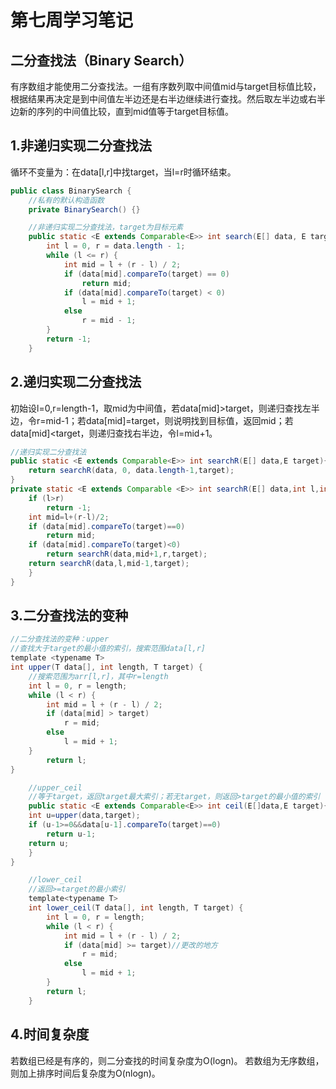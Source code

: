 ﻿# 第七周学习笔记
## 二分查找法（Binary Search）
有序数组才能使用二分查找法。一组有序数列取中间值mid与target目标值比较，根据结果再决定是到中间值左半边还是右半边继续进行查找。然后取左半边或右半边新的序列的中间值比较，直到mid值等于target目标值。 

## 1.非递归实现二分查找法
循环不变量为：在data[l,r]中找target，当l=r时循环结束。
```java
public class BinarySearch {
	//私有的默认构造函数
	private BinarySearch() {}

	//非递归实现二分查找法，target为目标元素
	public static <E extends Comparable<E>> int search(E[] data, E target) {
		int l = 0, r = data.length - 1;
		while (l <= r) {
			int mid = l + (r - l) / 2;
			if (data[mid].compareTo(target) == 0)
				return mid;
			if (data[mid].compareTo(target) < 0)
				l = mid + 1;
			else
				r = mid - 1;
		}
		return -1;
	}
```


## 2.递归实现二分查找法
初始设l=0,r=length-1，取mid为中间值，若data[mid]>target，则递归查找左半边，令r=mid-1；若data[mid]=target，则说明找到目标值，返回mid；若data[mid]<target，则递归查找右半边，令l=mid+1。
```java
//递归实现二分查找法
public static <E extends Comparable<E>> int searchR(E[] data,E target){
	return searchR(data, 0, data.length-1,target);
}
private static <E extends Comparable <E>> int searchR(E[] data,int l,int r,E target){
	if (l>r) 
		return -1;
	int mid=l+(r-l)/2;
	if (data[mid].compareTo(target)==0)
		return mid;
	if (data[mid].compareTo(target)<0)
		return searchR(data,mid+1,r,target);
	return searchR(data,l,mid-1,target);
	}
}
```

## 3.二分查找法的变种
```java
//二分查找法的变种：upper
//查找大于target的最小值的索引，搜索范围data[l,r]
template <typename T>
int upper(T data[], int length, T target) {
	//搜索范围为arr[l,r]，其中r=length
	int l = 0, r = length;
	while (l < r) {
		int mid = l + (r - l) / 2;
		if (data[mid] > target)
			r = mid;
		else
			l = mid + 1;
	}
		return l;
}

	//upper_ceil
	//等于target，返回target最大索引；若无target，则返回>target的最小值的索引
	public static <E extends Comparable<E>> int ceil(E[]data,E target){
	int u=upper(data,target);
	if (u-1>=0&&data[u-1].compareTo(target)==0)
		return u-1;
	return u;
	}
}

	//lower_ceil
	//返回>=target的最小索引
	template<typename T>
	int lower_ceil(T data[], int length, T target) {
		int l = 0, r = length;
		while (l < r) {
			int mid = l + (r - l) / 2;
			if (data[mid] >= target)//更改的地方
				r = mid;
			else
				l = mid + 1;
		}
		return l;
	}
```
## 4.时间复杂度
若数组已经是有序的，则二分查找的时间复杂度为O(logn)。
若数组为无序数组，则加上排序时间后复杂度为O(nlogn)。

